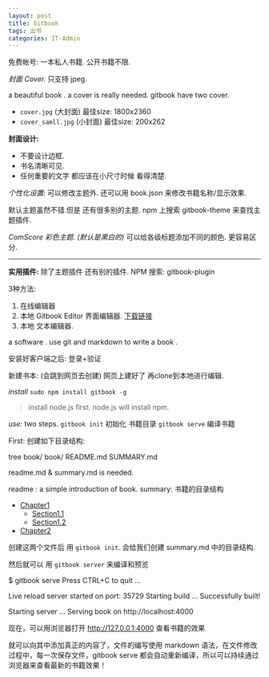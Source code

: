 ```yaml
---
layout: post
title: Gitbook
tags: 出书
categories: IT-Admin
---
```



免费帐号: 一本私人书籍. 公开书籍不限.


*封面 Cover.*  只支持 jpeg.  

a beautiful book . a cover is really needed.
gitbook have two cover.
- `cover.jpg`  (大封面)      最佳size: 1800x2360 
- `cover_samll.jpg` (小封面) 最佳size: 200x262


**封面设计:**
- 不要设计边框.
- 书名清晰可见.
- 任何重要的文字 都应该在小尺寸时候 看得清楚.



*个性化设置:*
可以修改主题外. 还可以用 book.json 来修改书籍名称/显示效果.


默认主题虽然不错.但是 还有很多别的主题.
npm 上搜索 gitbook-theme 来查找主题插件.


*ComScore 彩色主题. (默认是黑白的)*
可以给各级标题添加不同的颜色. 更容易区分.

---

**实用插件:**
除了主题插件 还有别的插件.
NPM 搜索: gitbook-plugin




3种方法:
1. 在线编辑器
2. 本地 Gitbook Editor 界面编辑器. [下载链接][1]
3. 本地 文本编辑器.


a software .
use git and markdown to write a book .

 安装好客户端之后:
登录+验证 

新建书本: (会跳到网页去创建)
网页上建好了 再clone到本地进行编辑.





*install*
`sudo npm install gitbook -g`
> install node.js first.  node.js will install npm.


*use:* two steps.
`gitbook init` 初始化 书籍目录
`gitbook serve` 编译书籍


First: 创建如下目录结构:

tree book/
book/
   README.md
   SUMMARY.md

readme.md & summary.md is needed.

readme : a simple introduction of book.
summary: 书籍的目录结构


* [Chapter1][2]
  - [Section1.1][3]
  - [Section1.2][4]
* [Chapter2][5]



创建这两个文件后 用 `gitbook init`.
会给我们创建 summary.md 中的目录结构.



然后就可以 用  `gitbook server` 来编译和预览

$ gitbook serve
Press CTRL+C to quit ...

Live reload server started on port: 35729
Starting build ...
Successfully built!

Starting server ...
Serving book on http://localhost:4000



现在，可以用浏览器打开 http://127.0.0.1:4000 查看书籍的效果


就可以向其中添加真正的内容了，文件的编写使用 markdown 语法，在文件修改过程中，每一次保存文件，gitbook serve 都会自动重新编译，所以可以持续通过浏览器来查看最新的书籍效果！






[1]:	https://www.gitbook.com/editor
[2]:	chapter1/README.md
[3]:	chapter1/section1.1.md
[4]:	chapter1/section1.2.md
[5]:	chapter2/README.md